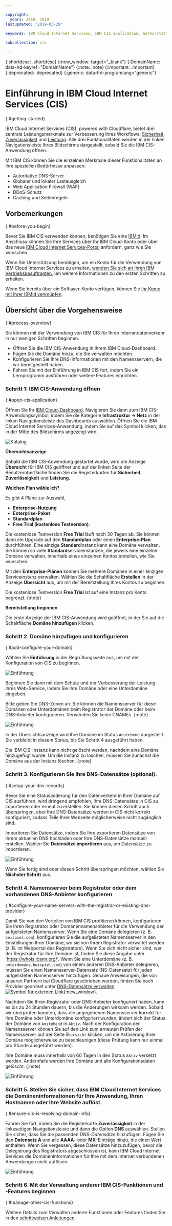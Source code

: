 ```yaml
---

copyright:
  years: 2018, 2019
lastupdated: "2019-03-29"

keywords: IBM Cloud Internet Services, IBM CIS application, Authoritative DNS servers

subcollection: cis

---
```


{:shortdesc: .shortdesc}
{:new_window: target="_blank"}
{:DomainName: data-hd-keyref="DomainName"}
{:note: .note}
{:important: .important}
{:deprecated: .deprecated}
{:generic: data-hd-programlang="generic"}

# Einführung in IBM Cloud Internet Services (CIS)
{:#getting-started}

IBM Cloud Internet Services (CIS), powered with Cloudflare, bietet drei zentrale Leistungsmerkmale zur Verbesserung Ihres Workflows: [Sicherheit](/docs/infrastructure/cis?topic=cis-manage-your-ibm-cis-for-optimal-security), [Zuverlässigkeit](/docs/infrastructure/cis?topic=cis-manage-your-ibm-cis-deployment-for-optimal-reliability) und [Leistung](/docs/infrastructure/cis?topic=cis-manage-your-cis-deployment-for-best-performance). Alle drei Funktionalitäten werden in der linken Navigationsleiste Ihres Bildschirms dargestellt, sobald Sie die IBM CIS-Anwendung öffnen.

Mit IBM CIS können Sie die einzelnen Merkmale dieser Funktionalitäten an Ihre speziellen Bedürfnisse anpassen:

 * Autoritative DNS-Server
 * Globaler und lokaler Lastausgleich
 * Web Application Firewall (WAF)
 * DDoS-Schutz
 * Caching und Seitenregeln


## Vorbemerkungen
{:#before-you-begin}

Bevor Sie IBM CIS verwenden können, benötigen Sie eine [IBMid](https://www.ibm.com/account/reg/us-en/signup?formid=urx-19776). Im Anschluss können Sie Ihre Services über Ihr IBM Cloud-Konto oder über das neue [IBM Cloud Internet Services-Portal](https://{DomainName}/catalog/services/internet-services) anfordern, ganz wie Sie wünschen.

Wenn Sie Unterstützung benötigen, um ein Konto für die Verwendung von IBM Cloud Internet Services zu erhalten, [wenden Sie sich an Ihren IBM Vertriebsbeauftragten](https://{DomainName}/cloud/support), um weitere Informationen zu den ersten Schritten zu erhalten.

Wenn Sie bereits über ein Softlayer-Konto verfügen, können Sie [Ihr Konto mit Ihrer IBMid verknüpfen](https://{DomainName}/docs/account?topic=account-unifyingaccounts). 

## Übersicht über die Vorgehensweise
{:#process-overview}

Sie können mit der Verwendung von IBM CIS für Ihren Internetdatenverkehr in nur wenigen Schritten beginnen. 

 * Öffnen Sie die IBM CIS-Anwendung in Ihrem IBM Cloud-Dashboard.
 * Fügen Sie die Domäne hinzu, die Sie verwalten möchten.
 * Konfigurieren Sie Ihre DNS-Informationen mit den Namensservern, die wir bereitgestellt haben.
 * Fahren Sie mit der Einführung in IBM CIS fort, indem Sie ein Lernprogramm ausführen oder weitere Features einrichten.

### Schritt 1: IBM CIS-Anwendung öffnen
{:#open-cis-application}

Öffnen Sie Ihr [IBM Cloud-Dashboard](https://{DomainName}/catalog/). Navigieren Sie dann zum IBM CIS-Anwendungssymbol, indem Sie die Kategorie **Infrastruktur -> Netz** in der linken Navigationsleiste des Dashboards auswählen. Öffnen Sie die IBM Cloud Internet Services-Anwendung, indem Sie auf das Symbol klicken, das in der Mitte des Bildschirms angezeigt wird. 

![Katalog](images/catalog-cis-tile.png)

**Übersichtsanzeige**

Sobald die IBM CIS-Anwendung gestartet wurde, wird die Anzeige **Übersicht** für IBM CIS geöffnet und auf der linken Seite der Benutzeroberfläche finden Sie die Registerkarten für **Sicherheit**, **Zuverlässigkeit** und **Leistung**. 

**Welchen Plan wähle ich?**

Es gibt 4 Pläne zur Auswahl, 
* **Enterprise-Nutzung** 
* **Enterprise-Paket** 
* **Standardplan** 
* **Free Trial (kostenlose Testversion)**. 

Die kostenlose Testversion **Free Trial** läuft nach 30 Tagen ab. Sie können dann ein Upgrade auf den **Standardplan** oder einen **Enterprise-Plan** durchführen. Eine einzige **Standard**instanz kann eine Domäne verwalten. Sie können so viele **Standard**serviceinstanzen, die jeweils eine einzelne Domäne verwalten, innerhalb eines einzelnen Kontos erstellen, wie Sie wünschen.  

Mit den **Enterprise-Plänen** können Sie mehrere Domänen in einer einzigen Serviceinstanz verwalten. Wählen Sie die Schaltfläche **Erstellen** in der Anzeige **Übersicht** aus, um mit der Bereitstellung Ihres Kontos zu beginnen. 

Die kostenlose Testversion **Free Trial** ist auf eine Instanz pro Konto begrenzt.
{:note}

**Bereitstellung beginnen**

Die erste Anzeige der IBM CIS-Anwendung wird geöffnet, in der Sie auf die Schaltfläche **Domäne hinzufügen** klicken.


### Schritt 2. Domäne hinzufügen und konfigurieren
{:#add-configure-your-domain}

Wählen Sie **Einführung** in der Begrüßungsseite aus, um mit der Konfiguration von CIS zu beginnen.

![Einführung](images/overview-setup-step1.png)

Beginnen Sie dann mit dem Schutz und der Verbesserung der Leistung Ihres Web-Service, indem Sie Ihre Domäne oder eine Unterdomäne eingeben. 

Bitte geben Sie DNS-Zonen an. Sie können die Namensserver für diese Domänen oder Unterdomänen beim Registrator der Domäne oder beim DNS-Anbieter konfigurieren. Verwenden Sie keine CNAMEs.
{:note}

![Einführung](images/overview-setup-step2.png)

In der Übersichtsanzeige wird Ihre Domäne im Status `Anstehend` dargestellt. Sie verbleibt in diesem Status, bis Sie Schritt 4 ausgeführt haben. 

Die IBM CIS-Instanz kann nicht gelöscht werden, nachdem eine Domäne hinzugefügt wurde. Um die Instanz zu löschen, müssen Sie zunächst die Domäne aus der Instanz löschen.
{:note}

### Schritt 3. Konfigurieren Sie Ihre DNS-Datensätze (optional).
{:#setup-your-dns-records}

Bevor Sie eine Statusänderung für den Datenverkehr in Ihrer Domäne auf CIS ausführen, wird dringend empfohlen, Ihre DNS-Datensätze in CIS zu importieren oder erneut zu erstellen. Sie können diesen Schritt auch überspringen, aber Ihre DNS-Datensätze werden in CIS nicht korrekt konfiguriert, sodass Teile Ihrer Webseite möglicherweise nicht zugänglich sind. 

Importieren Sie Datensätze, indem Sie Ihre exportieren Datensätze von Ihrem aktuellen DNS hochladen oder Ihre DNS-Datensätze manuell erstellen. Wählen Sie **Datensätze importieren** aus, um Datensätze zu importieren.

![Einführung](images/overview-setup-step3.png)

Wenn Sie fertig sind oder diesen Schritt überspringen möchten, wählen Sie **Nächster Schritt** aus.

### Schritt 4. Namensserver beim Registrator oder dem vorhandenen DNS-Anbieter konfigurieren
{:#configure-your-name-servers-with-the-registrar-or-existing-dns-provider}

Damit Sie von den Vorteilen von IBM CIS profitieren können, konfigurieren Sie Ihren Registrator oder Domänennamenanbieter für die Verwendung der aufgelisteten Namensserver. Wenn Sie eine Domäne delegieren (z. B. `beispiel.com`), konfigurieren Sie die aufgelisteten Namensserver in den Einstellungen Ihrer Domäne, wo sie von Ihrem Registrator verwaltet werden (z. B. im Webportal des Registrators). Wenn Sie sich nicht sicher sind, wer der Registrator für Ihre Domäne ist, finden Sie diese Angabe unter 'https://whois.icann.org/'. Wenn Sie eine Unterdomäne (z. B. `unterdomäne.beispiel.com`) von einem anderen DNS-Anbieter delegieren, müssen Sie einen Namensserver-Datensatz (NS-Datensatz) für jeden aufgelisteten Namensserver hinzufügen. Genaue Anweisungen, die von unseren Partnern bei Cloudflare geschrieben wurden, finden Sie nach Provider geordnet unter [DNS-Datensätze verwalten![Symbol für externen Link](../../icons/launch-glyph.svg "Symbol für externen Link")](https://support.cloudflare.com/hc/en-us/articles/360019093151-Managing-DNS-records-in-Cloudflare){:new_window}. 

Nachdem Sie Ihren Registrator oder DNS-Anbieter konfiguriert haben, kann es bis zu 24 Stunden dauern, bis die Änderungen wirksam werden. Sobald wir überprüfen konnten, dass die angegebenen Namensserver korrekt für Ihre Domäne oder Unterdomäne konfiguriert wurden, ändert sich der Status der Domäne von `Anstehend` in `Aktiv`. Nach der Konfiguration der Namensserver können Sie auf den Link zum erneuten Prüfen der Namensserver auf der Seite `Übersicht` klicken, um die Aktivierung Ihrer Domäne möglicherweise zu beschleunigen (diese Prüfung kann nur einmal pro Stunde ausgeführt werden).

Ihre Domäne muss innerhalb von 60 Tagen in den Status `Aktiv` versetzt werden. Andernfalls werden Ihre Domäne und alle Konfigurationsdaten gelöscht.
{:note}

![Einführung](images/overview-setup-step4.png)

### Schritt 5. Stellen Sie sicher, dass IBM Cloud Internet Services die Domäneninformationen für Ihre Anwendung, Ihren Hostnamen oder Ihre Website auflöst. 
{:#ensure-cis-is-resolving-domain-info}

Fahren Sie fort, indem Sie die Registerkarte **Zuverlässigkeit** in der linksseitigen Navigationsleiste und dann die Option **DNS** auswählen. Stellen Sie sicher, dass Sie die passenden _DNS-Datensätze_ hinzufügen. Fügen Sie den **Datensatz A** und alle **AAAA**- oder **MX**-Einträge hinzu, die einen Wert enthalten. Wenn Sie vergessen, diese Datensätze hinzuzufügen, bevor die Delegierung des Registrators abgeschlossen ist, kann IBM Cloud Internet Services die Domäneninformationen für Ihre mit dem Internet verbundenen Anwendungen nicht auflösen.

![Einführung](images/dns-records.png)

### Schritt 6. Mit der Verwaltung anderer IBM CIS-Funktionen und -Features beginnen
{:#manage-other-cis-functions}

Weitere Details zum Verwalten anderer Funktionen oder Features finden Sie in den [schrittweisen Anleitungen](/docs/infrastructure/cis?topic=cis-manage-your-ibm-cloud-internet-services-cis-deployment).
